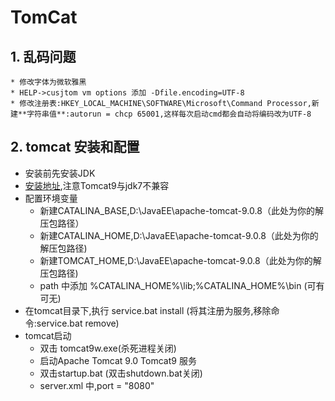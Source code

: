# TomCat

## 1. 乱码问题

	* 修改字体为微软雅黑
	* HELP->cusjtom vm options 添加 -Dfile.encoding=UTF-8
	* 修改注册表:HKEY_LOCAL_MACHINE\SOFTWARE\Microsoft\Command Processor,新建**字符串值**:autorun = chcp 65001,这样每次启动cmd都会自动将编码改为UTF-8

## 2. tomcat 安装和配置

- 安装前先安装JDK
- [安装地址](<https://tomcat.apache.org/>),注意Tomcat9与jdk7不兼容
- 配置环境变量
  - 新建CATALINA_BASE,D:\JavaEE\apache-tomcat-9.0.8（此处为你的解压包路径）
  - 新建CATALINA_HOME,D:\JavaEE\apache-tomcat-9.0.8（此处为你的解压包路径)
  - 新建TOMCAT_HOME,D:\JavaEE\apache-tomcat-9.0.8（此处为你的解压包路径)
  - path 中添加 %CATALINA_HOME%\lib;%CATALINA_HOME%\bin (可有可无)
- 在tomcat目录下,执行 service.bat install (将其注册为服务,移除命令:service.bat remove)
- tomcat启动
  - 双击 tomcat9w.exe(杀死进程关闭)
  - 启动Apache Tomcat 9.0 Tomcat9 服务
  - 双击startup.bat (双击shutdown.bat关闭)
  - server.xml 中,port = "8080"

